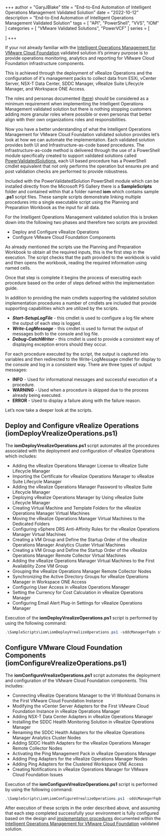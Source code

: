 +++
author = "GaryJBlake"
title = "End-to-End Automation of Intelligent Operations Management Validated Solution"
date = "2022-10-12"
description = "End-to-End Automation of Intelligent Operations Management Validated Solution"
tags = [
    "API",
    "PowerShell",
	"VVS",
    "IOM"
]
categories = [
    "VMware Validated Solutions",
	"PowerVCF"
]
series = [

]
+++

If your not already familiar with the [Intelligent Operations Management for VMware Cloud Foundation](https://core.vmware.com/intelligent-operations-management-vmware-cloud-foundation) validated solution it’s primary purpose is to provide operations monitoring, analytics and reporting for VMware Cloud Foundation infrastructure components.

This is achieved through the deployment of vRealize Operations and the configuration of it's management packs to collect data from ESXi, vCenter Server, NSX-T Data Center, SDDC Manager, vRealize Suite Lifecycle Manager, and Workspace ONE Access.

The roles and personas documented ([here](https://docs.vmware.com/en/VMware-Cloud-Foundation/services/vcf-intelligent-operations-management-v1/GUID-4D64072D-7E73-48E9-9C0F-3640FCF3B1D0.html)) should be considered as a minimum requirement when implementing the Intelligent Operations Management validated solution but there is nothing stopping customers adding more granular roles where possible or even personas that better align with their own organizations roles and responsibilities.

Now you have a better understanding of what the Intelligent Operations Management for VMware Cloud Foundation validated solution provides let’s look at how we can automate the implementation. Each validated solution provides both UI and Infrastructure-as-code based procedures. The Infrastructure-as-code method is delivered through the use of a PowerShell module specifically created to support validated solutions called [PowerValidatedSolutions](https://www.powershellgallery.com/packages/PowerValidatedSolutions), each UI based procedure has a PowerShell cmdlet equivalent that not only performs the operation but ensures pre and post validation checks are performed to provide robustness.

Included with the PowerValidatedSolution PowerShell module which can be installed directly from the Microsoft PS Gallery there is a **SampleScripts** folder and contained within that a folder named **iom** which contains sample **.ps1** script files. These sample scripts demonstrate linking multiple procedures into a single executable script using the Planning and Preparation Workbook as the input for all data.  

For the Intelligent Operations Management validated solution this is broken down into the following two phases and therefore two scripts are provided:

- Deploy and Configure vRealize Operations
- Configure VMware Cloud Foundation Components

As already mentioned the scripts use the Planning and Preparation Workbook to obtain all the required inputs, this is the first step in the execution. The script checks that the path provided to the workbook is valid and then opens the workbook, reading the required information using named cells.

Once that step is complete it begins the process of executing each procedure based on the order of steps defined within the implementation guide.

In addition to providing the main cmdlets supporting the validated solution implementation procedures a number of cmdlets are included that provide supporting capabilities which are utilized by the scripts.

- ***Start-SetupLogFile*** - this cmdlet is used to configure a log file where the output of each step is logged.
- ***Write-LogMessage*** - this cmdlet is used to format the output of messages both to the console and log file.
- ***Debug-CatchWriter*** - this cmdlet is used to provide a consistent way of displaying exception errors should they occur.

For each procedure executed by the script, the output is captured into variables and then redirected to the Write-LogMessage cmdlet for display to the console and log in a consistent way. There are three types of output messages:

- **INFO** - Used for informational messages and successful execution of a procedure.
- **WARNING** - Used when a procedure is skipped due to the process already being executed.
- **ERROR** - Used to display a failure along with the failure reason.

Let’s now take a deeper look at the scripts.

## Deploy and Configure vRealize Operations (iomDeployVrealizeOperations.ps1)

The **iomDeployVrealizeOperations.ps1** script automates all the procedures associated with the deployment and configuration of vRealize Operations which includes:

- Adding the vRealize Operations Manager License to vRealize Suite Lifecycle Manager
- Importing the Certificate for vRealize Operations Manager to vRealize Suite Lifecycle Manager
- Adding the vRealize Operations Manager Password to vRealize Suite Lifecycle Manager
- Deploying vRealize Operations Manager by Using vRealize Suite Lifecycle Manager
- Creating Virtual Machine and Template Folders for the vRealize Operations Manager Virtual Machines
- Moving the vRealize Operations Manager Virtual Machines to the Dedicated Folders
- Configuring vSphere DRS Anti-Affinity Rules for the vRealize Operations Manager Virtual Machines
- Creating a VM Group and Define the Startup Order of the vRealize Operations Manager Analytics Cluster Virtual Machines
- Creating a VM Group and Define the Startup Order of the vRealize Operations Manager Remote Collector Virtual Machines
- Adding the vRealize Operations Manager Virtual Machines to the First Availability Zone VM Group
- Grouping the vRealize Operations Manager Remote Collector Nodes
- Synchronizing the Active Directory Groups for vRealize Operations Manager in Workspace ONE Access
- Configuring User Access in vRealize Operations Manager
- Setting the Currency for Cost Calculation in vRealize Operations Manager
- Configuring Email Alert Plug-in Settings for vRealize Operations Manager

Execution of the **iomDeployVrealizeOperations.ps1** script is performed by using the following command:

``` powershell
.\SampleScripts\iom\iomDeployVrealizeOperations.ps1 -sddcManagerFqdn sfo-vcf01.sfo.rainpole.io -sddcManagerUser administrator@vsphere.local -sddcManagerPass VMw@re1! -workbook F:\vvs\PnP.xlsx -filePath F:\vvs
```

## Configure VMware Cloud Foundation Components (iomConfigureVrealizeOperations.ps1)

The **iomConfigureVrealizeOperations.ps1** script automates the deployment and configuration of the VMware Cloud Foundation components. This includes:

- Connecting vRealize Operations Manager to the VI Workload Domains in the First VMware Cloud Foundation Instance
- Modifying the vCenter Server Adapters for the First VMware Cloud Foundation Instance in vRealize Operations Manager
- Adding NSX-T Data Center Adapters in vRealize Operations Manager
- Installing the SDDC Health Monitoring Solution in vRealize Operations Manager
- Renaming the SDDC Health Adapters for the vRealize Operations Manager Analytics Cluster Nodes
- Adding SDDC Health Adapters for the vRealize Operations Manager Remote Collector Nodes
- Activating the Ping Management Pack in vRealize Operations Manager
- Adding Ping Adapters for the vRealize Operations Manager Nodes
- Adding Ping Adapters for the Clustered Workspace ONE Access
- Creating Notifications in vRealize Operations Manager for VMware Cloud Foundation Issues

Execution of the **iomConfigureVrealizeOperations.ps1** script is performed by using the following command:

``` powerShell
.\SampleScripts\iom\iomConfigureVrealizeOperations.ps1 -sddcManagerFqdn sfo-vcf01.sfo.rainpole.io -sddcManagerUser administrator@vsphere.local -sddcManagerPass VMw@re1! -workbook F:\vvs\PnP.xlsx -filePath F:\vvs
```

After execution of these scripts in the order described above, and assuming that each step completed successfully your environment is fully configured based on the design and [implementation procedures](https://docs.vmware.com/en/VMware-Cloud-Foundation/services/vcf-intelligent-logging-and-analytics-v1/GUID-81771A14-7B6F-4280-8904-4A5A34D555EB.html]) documented within the [Intelligent Operations Management for VMware Cloud Foundation](https://core.vmware.com/intelligent-operations-management-vmware-cloud-foundation) validated solution.

